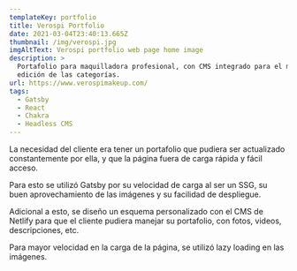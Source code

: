 ```yaml
---
templateKey: portfolio
title: Verospi Portfolio
date: 2021-03-04T23:40:13.665Z
thumbnail: /img/verospi.jpg
imgAltText: Verospi portfolio web page home image
description: >
  Portafolio para maquilladora profesional, con CMS integrado para el manejo y
  edición de las categorías.
url: https://www.verospimakeup.com/
tags:
  - Gatsby
  - React
  - Chakra
  - Headless CMS
---
```

La necesidad del cliente era tener un portafolio que pudiera ser actualizado constantemente por ella, y que la página fuera de carga rápida y fácil acceso.

Para esto se utilizó Gatsby por su velocidad de carga al ser un SSG, su buen aprovechamiento de las imágenes y su facilidad de despliegue.

Adicional a esto, se diseño un esquema personalizado con el CMS de Netlify para que el cliente pudiera manejar su portafolio, con fotos, videos, descripciones, etc. 

Para mayor velocidad en la carga de la página, se utilizó lazy loading en las imágenes.